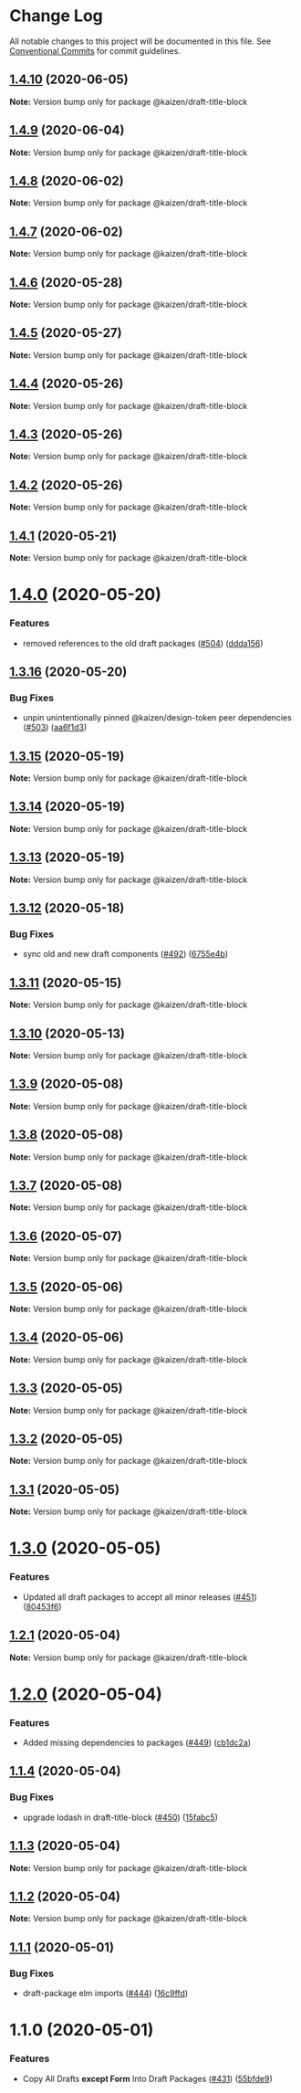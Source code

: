 # Change Log

All notable changes to this project will be documented in this file.
See [Conventional Commits](https://conventionalcommits.org) for commit guidelines.

## [1.4.10](https://github.com/cultureamp/kaizen-design-system/compare/@kaizen/draft-title-block@1.4.9...@kaizen/draft-title-block@1.4.10) (2020-06-05)

**Note:** Version bump only for package @kaizen/draft-title-block





## [1.4.9](https://github.com/cultureamp/kaizen-design-system/compare/@kaizen/draft-title-block@1.4.8...@kaizen/draft-title-block@1.4.9) (2020-06-04)

**Note:** Version bump only for package @kaizen/draft-title-block





## [1.4.8](https://github.com/cultureamp/kaizen-design-system/compare/@kaizen/draft-title-block@1.4.7...@kaizen/draft-title-block@1.4.8) (2020-06-02)

**Note:** Version bump only for package @kaizen/draft-title-block





## [1.4.7](https://github.com/cultureamp/kaizen-design-system/compare/@kaizen/draft-title-block@1.4.6...@kaizen/draft-title-block@1.4.7) (2020-06-02)

**Note:** Version bump only for package @kaizen/draft-title-block





## [1.4.6](https://github.com/cultureamp/kaizen-design-system/compare/@kaizen/draft-title-block@1.4.5...@kaizen/draft-title-block@1.4.6) (2020-05-28)

**Note:** Version bump only for package @kaizen/draft-title-block





## [1.4.5](https://github.com/cultureamp/kaizen-design-system/compare/@kaizen/draft-title-block@1.4.4...@kaizen/draft-title-block@1.4.5) (2020-05-27)

**Note:** Version bump only for package @kaizen/draft-title-block





## [1.4.4](https://github.com/cultureamp/kaizen-design-system/compare/@kaizen/draft-title-block@1.4.3...@kaizen/draft-title-block@1.4.4) (2020-05-26)

**Note:** Version bump only for package @kaizen/draft-title-block





## [1.4.3](https://github.com/cultureamp/kaizen-design-system/compare/@kaizen/draft-title-block@1.4.2...@kaizen/draft-title-block@1.4.3) (2020-05-26)

**Note:** Version bump only for package @kaizen/draft-title-block





## [1.4.2](https://github.com/cultureamp/kaizen-design-system/compare/@kaizen/draft-title-block@1.4.1...@kaizen/draft-title-block@1.4.2) (2020-05-26)

**Note:** Version bump only for package @kaizen/draft-title-block





## [1.4.1](https://github.com/cultureamp/kaizen-design-system/compare/@kaizen/draft-title-block@1.4.0...@kaizen/draft-title-block@1.4.1) (2020-05-21)

**Note:** Version bump only for package @kaizen/draft-title-block





# [1.4.0](https://github.com/cultureamp/kaizen-design-system/compare/@kaizen/draft-title-block@1.3.16...@kaizen/draft-title-block@1.4.0) (2020-05-20)


### Features

* removed references to the old draft packages ([#504](https://github.com/cultureamp/kaizen-design-system/issues/504)) ([ddda156](https://github.com/cultureamp/kaizen-design-system/commit/ddda156513445ca8da8bcc64364f15dc4b94b1a6))





## [1.3.16](https://github.com/cultureamp/kaizen-design-system/compare/@kaizen/draft-title-block@1.3.15...@kaizen/draft-title-block@1.3.16) (2020-05-20)


### Bug Fixes

* unpin unintentionally pinned @kaizen/design-token peer dependencies ([#503](https://github.com/cultureamp/kaizen-design-system/issues/503)) ([aa6f1d3](https://github.com/cultureamp/kaizen-design-system/commit/aa6f1d3a63cd7f2e3dac9cd631aa7a9e88b153ac))





## [1.3.15](https://github.com/cultureamp/kaizen-design-system/compare/@kaizen/draft-title-block@1.3.14...@kaizen/draft-title-block@1.3.15) (2020-05-19)

**Note:** Version bump only for package @kaizen/draft-title-block





## [1.3.14](https://github.com/cultureamp/kaizen-design-system/compare/@kaizen/draft-title-block@1.3.13...@kaizen/draft-title-block@1.3.14) (2020-05-19)

**Note:** Version bump only for package @kaizen/draft-title-block





## [1.3.13](https://github.com/cultureamp/kaizen-design-system/compare/@kaizen/draft-title-block@1.3.12...@kaizen/draft-title-block@1.3.13) (2020-05-19)

**Note:** Version bump only for package @kaizen/draft-title-block





## [1.3.12](https://github.com/cultureamp/kaizen-design-system/compare/@kaizen/draft-title-block@1.3.11...@kaizen/draft-title-block@1.3.12) (2020-05-18)


### Bug Fixes

* sync old and new draft components ([#492](https://github.com/cultureamp/kaizen-design-system/issues/492)) ([6755e4b](https://github.com/cultureamp/kaizen-design-system/commit/6755e4beedf5d3953c5a50e152cfd181389d9be0))





## [1.3.11](https://github.com/cultureamp/kaizen-design-system/compare/@kaizen/draft-title-block@1.3.10...@kaizen/draft-title-block@1.3.11) (2020-05-15)

**Note:** Version bump only for package @kaizen/draft-title-block





## [1.3.10](https://github.com/cultureamp/kaizen-design-system/compare/@kaizen/draft-title-block@1.3.9...@kaizen/draft-title-block@1.3.10) (2020-05-13)

**Note:** Version bump only for package @kaizen/draft-title-block





## [1.3.9](https://github.com/cultureamp/kaizen-design-system/compare/@kaizen/draft-title-block@1.3.8...@kaizen/draft-title-block@1.3.9) (2020-05-08)

**Note:** Version bump only for package @kaizen/draft-title-block





## [1.3.8](https://github.com/cultureamp/kaizen-design-system/compare/@kaizen/draft-title-block@1.3.7...@kaizen/draft-title-block@1.3.8) (2020-05-08)

**Note:** Version bump only for package @kaizen/draft-title-block





## [1.3.7](https://github.com/cultureamp/kaizen-design-system/compare/@kaizen/draft-title-block@1.3.6...@kaizen/draft-title-block@1.3.7) (2020-05-08)

**Note:** Version bump only for package @kaizen/draft-title-block





## [1.3.6](https://github.com/cultureamp/kaizen-design-system/compare/@kaizen/draft-title-block@1.3.5...@kaizen/draft-title-block@1.3.6) (2020-05-07)

**Note:** Version bump only for package @kaizen/draft-title-block





## [1.3.5](https://github.com/cultureamp/kaizen-design-system/compare/@kaizen/draft-title-block@1.3.4...@kaizen/draft-title-block@1.3.5) (2020-05-06)

**Note:** Version bump only for package @kaizen/draft-title-block





## [1.3.4](https://github.com/cultureamp/kaizen-design-system/compare/@kaizen/draft-title-block@1.3.3...@kaizen/draft-title-block@1.3.4) (2020-05-06)

**Note:** Version bump only for package @kaizen/draft-title-block





## [1.3.3](https://github.com/cultureamp/kaizen-design-system/compare/@kaizen/draft-title-block@1.3.2...@kaizen/draft-title-block@1.3.3) (2020-05-05)

**Note:** Version bump only for package @kaizen/draft-title-block





## [1.3.2](https://github.com/cultureamp/kaizen-design-system/compare/@kaizen/draft-title-block@1.3.1...@kaizen/draft-title-block@1.3.2) (2020-05-05)

**Note:** Version bump only for package @kaizen/draft-title-block





## [1.3.1](https://github.com/cultureamp/kaizen-design-system/compare/@kaizen/draft-title-block@1.3.0...@kaizen/draft-title-block@1.3.1) (2020-05-05)

**Note:** Version bump only for package @kaizen/draft-title-block





# [1.3.0](https://github.com/cultureamp/kaizen-design-system/compare/@kaizen/draft-title-block@1.2.1...@kaizen/draft-title-block@1.3.0) (2020-05-05)


### Features

* Updated all draft packages to accept all minor releases ([#451](https://github.com/cultureamp/kaizen-design-system/issues/451)) ([80453f6](https://github.com/cultureamp/kaizen-design-system/commit/80453f6c04300dcef61c14e39200ce154863eb0d))





## [1.2.1](https://github.com/cultureamp/kaizen-design-system/compare/@kaizen/draft-title-block@1.2.0...@kaizen/draft-title-block@1.2.1) (2020-05-04)

**Note:** Version bump only for package @kaizen/draft-title-block





# [1.2.0](https://github.com/cultureamp/kaizen-design-system/compare/@kaizen/draft-title-block@1.1.4...@kaizen/draft-title-block@1.2.0) (2020-05-04)


### Features

* Added missing dependencies to packages  ([#449](https://github.com/cultureamp/kaizen-design-system/issues/449)) ([cb1dc2a](https://github.com/cultureamp/kaizen-design-system/commit/cb1dc2aead68e591cc21c665fb25c1817633c4d7))





## [1.1.4](https://github.com/cultureamp/kaizen-design-system/compare/@kaizen/draft-title-block@1.1.3...@kaizen/draft-title-block@1.1.4) (2020-05-04)


### Bug Fixes

* upgrade lodash in draft-title-block ([#450](https://github.com/cultureamp/kaizen-design-system/issues/450)) ([15fabc5](https://github.com/cultureamp/kaizen-design-system/commit/15fabc5ab03bfdfeaff7b8841531c2747fac1caa))





## [1.1.3](https://github.com/cultureamp/kaizen-design-system/compare/@kaizen/draft-title-block@1.1.2...@kaizen/draft-title-block@1.1.3) (2020-05-04)

**Note:** Version bump only for package @kaizen/draft-title-block





## [1.1.2](https://github.com/cultureamp/kaizen-design-system/compare/@kaizen/draft-title-block@1.1.1...@kaizen/draft-title-block@1.1.2) (2020-05-04)

**Note:** Version bump only for package @kaizen/draft-title-block





## [1.1.1](https://github.com/cultureamp/kaizen-design-system/compare/@kaizen/draft-title-block@1.1.0...@kaizen/draft-title-block@1.1.1) (2020-05-01)


### Bug Fixes

* draft-package elm imports ([#444](https://github.com/cultureamp/kaizen-design-system/issues/444)) ([16c9ffd](https://github.com/cultureamp/kaizen-design-system/commit/16c9ffde3ecd6d4f361fb2ab40bf4452a77b0e8a))





# 1.1.0 (2020-05-01)


### Features

* Copy All Drafts **except Form** Into Draft Packages ([#431](https://github.com/cultureamp/kaizen-design-system/issues/431)) ([55bfde9](https://github.com/cultureamp/kaizen-design-system/commit/55bfde98611d2c4070d26ba082e478f96ddca1fd))
